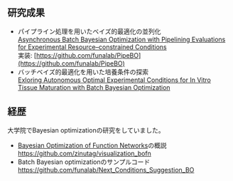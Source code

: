 ## 研究成果
- パイプライン処理を用いたベイズ的最適化の並列化  
  [Asynchronous Batch Bayesian Optimization with Pipelining Evaluations for Experimental Resource–constrained Conditions](https://arxiv.org/abs/2412.04392)  
  実装: [https://github.com/funalab/PipeBO](https://github.com/funalab/PipeBO)
- バッチベイズ的最適化を用いた培養条件の探索  
  [Exloring Autonomous Optimal Experimental Conditions for In Vitro Tissue Maturation with Batch Bayesian Optimization](https://ieeexplore.ieee.org/abstract/document/10516900)

## 経歴
大学院でBayesian optimizationの研究をしていました。
- [Bayesian Optimization of Function Networks](https://proceedings.neurips.cc/paper/2021/hash/792c7b5aae4a79e78aaeda80516ae2ac-Abstract.html)の概説  
  https://github.com/zinutag/visualization_bofn
- Batch Bayesian optimizationのサンプルコード  
  https://github.com/funalab/Next_Conditions_Suggestion_BO
